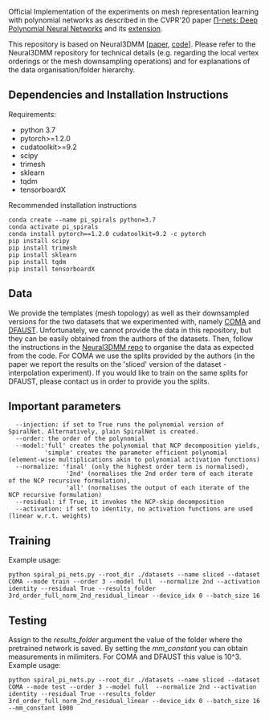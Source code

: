 Official Implementation of the experiments on mesh representation learning with polynomial networks as described in the CVPR'20 paper [Π-nets: Deep Polynomial Neural Networks](https://arxiv.org/abs/2003.03828) and its [extension](https://arxiv.org/abs/2006.13026).

This repository is based on Neural3DMM [[paper](https://arxiv.org/abs/1905.02876), [code](https://github.com/gbouritsas/Neural3DMM)]. Please refer to the Neural3DMM repository for technical details (e.g. regarding the local vertex orderings or the mesh downsampling operations) and for explanations of the data organisation/folder hierarchy.


## Dependencies and Installation Instructions

Requirements:
- python 3.7
- pytorch>=1.2.0
- cudatoolkit>=9.2
- scipy
- trimesh
- sklearn
- tqdm
- tensorboardX

Recommended installation instructions
```
conda create --name pi_spirals python=3.7
conda activate pi_spirals
conda install pytorch==1.2.0 cudatoolkit=9.2 -c pytorch
pip install scipy
pip install trimesh
pip install sklearn
pip install tqdm
pip install tensorboardX
```

## Data

We provide the templates (mesh topology) as well as their downsampled versions for the two datasets that we experimented with, namely [COMA](https://coma.is.tue.mpg.de/) and [DFAUST](http://dfaust.is.tue.mpg.de/). Unfortunately, we cannot provide the data in this repository, but they can be easily obtained from the authors of the datasets. Then, follow the instructions in the [Neural3DMM repo](https://github.com/gbouritsas/Neural3DMM) to organise the data as expected from the code. For COMA we use the splits provided by the authors (in the paper we report the results on the 'sliced' version of the dataset - interpolation experiment). If you would like to train on the same splits for DFAUST, please contact us in order to provide you the splits.

## Important parameters

```
  --injection: if set to True runs the polynomial version of SpiralNet. Alternatively, plain SpiralNet is created.
  --order: the order of the polynomial
  --model:'full' creates the polynomial that NCP decomposition yields, 
          'simple' creates the parameter efficient polynomial (element-wise multiplications akin to polynomial activation functions)
  --normalize: 'final' (only the highest order term is normalised),
                '2nd' (normalises the 2nd order term of each iterate of the NCP recursive formulation), 
                'all' (normalises the output of each iterate of the NCP recursive formulation)
  --residual: if True, it invokes the NCP-skip decomposition
  --activation: if set to identity, no activation functions are used (linear w.r.t. weights)
```

## Training

Example usage:

```
python spiral_pi_nets.py --root_dir ./datasets --name sliced --dataset COMA --mode train --order 3 --model full  --normalize 2nd --activation identity --residual True --results_folder 3rd_order_full_norm_2nd_residual_linear --device_idx 0 --batch_size 16 
```

## Testing

Assign to the _results_folder_ argument the value of the folder where the pretrained network is saved. By setting the _mm_constant_ you can obtain measurements in milimiters. For COMA and DFAUST this value is 10^3. Example usage:

```
python spiral_pi_nets.py --root_dir ./datasets --name sliced --dataset COMA --mode test --order 3 --model full  --normalize 2nd --activation identity --residual True --results_folder 3rd_order_full_norm_2nd_residual_linear --device_idx 0 --batch_size 16 --mm_constant 1000
```
